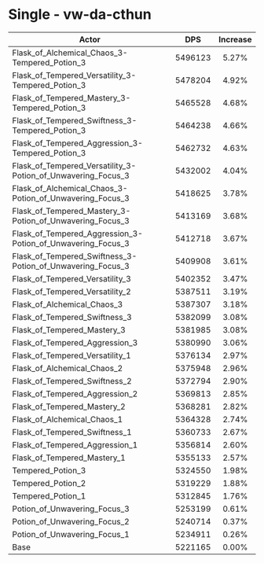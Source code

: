 # Single - vw-da-cthun
| Actor | DPS | Increase |
|---|:---:|:---:|
|Flask_of_Alchemical_Chaos_3-Tempered_Potion_3|5496123|5.27%|
|Flask_of_Tempered_Versatility_3-Tempered_Potion_3|5478204|4.92%|
|Flask_of_Tempered_Mastery_3-Tempered_Potion_3|5465528|4.68%|
|Flask_of_Tempered_Swiftness_3-Tempered_Potion_3|5464238|4.66%|
|Flask_of_Tempered_Aggression_3-Tempered_Potion_3|5462732|4.63%|
|Flask_of_Tempered_Versatility_3-Potion_of_Unwavering_Focus_3|5432002|4.04%|
|Flask_of_Alchemical_Chaos_3-Potion_of_Unwavering_Focus_3|5418625|3.78%|
|Flask_of_Tempered_Mastery_3-Potion_of_Unwavering_Focus_3|5413169|3.68%|
|Flask_of_Tempered_Aggression_3-Potion_of_Unwavering_Focus_3|5412718|3.67%|
|Flask_of_Tempered_Swiftness_3-Potion_of_Unwavering_Focus_3|5409908|3.61%|
|Flask_of_Tempered_Versatility_3|5402352|3.47%|
|Flask_of_Tempered_Versatility_2|5387511|3.19%|
|Flask_of_Alchemical_Chaos_3|5387307|3.18%|
|Flask_of_Tempered_Swiftness_3|5382099|3.08%|
|Flask_of_Tempered_Mastery_3|5381985|3.08%|
|Flask_of_Tempered_Aggression_3|5380990|3.06%|
|Flask_of_Tempered_Versatility_1|5376134|2.97%|
|Flask_of_Alchemical_Chaos_2|5375948|2.96%|
|Flask_of_Tempered_Swiftness_2|5372794|2.90%|
|Flask_of_Tempered_Aggression_2|5369813|2.85%|
|Flask_of_Tempered_Mastery_2|5368281|2.82%|
|Flask_of_Alchemical_Chaos_1|5364328|2.74%|
|Flask_of_Tempered_Swiftness_1|5360733|2.67%|
|Flask_of_Tempered_Aggression_1|5356814|2.60%|
|Flask_of_Tempered_Mastery_1|5355133|2.57%|
|Tempered_Potion_3|5324550|1.98%|
|Tempered_Potion_2|5319229|1.88%|
|Tempered_Potion_1|5312845|1.76%|
|Potion_of_Unwavering_Focus_3|5253199|0.61%|
|Potion_of_Unwavering_Focus_2|5240714|0.37%|
|Potion_of_Unwavering_Focus_1|5234911|0.26%|
|Base|5221165|0.00%|
